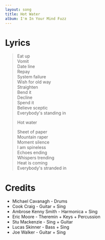 ```yaml
---
layout: song
title: Hot Water
album: I'm In Your Mind Fuzz
---
```


# Lyrics

> Eat up  
> Vomit  
> Date line  
> Repay  
> System failure  
> Wish for old way  
> Straighten  
> Bend it  
> Decline  
> Spend it  
> Believe sceptic  
> Everybody's standing in  
>  
> Hot water  
>  
> Sheet of paper  
> Mountain raper  
> Moment silence  
> I am spineless  
> Echoes ending  
> Whispers trending  
> Heat is coming  
> Everybody's stranded in  

# Credits

* Michael Cavanagh - Drums  
* Cook Craig - Guitar + Sing  
* Ambrose Kenny Smith - Harmonica + Sing  
* Eric Moore - Theremin + Keys + Percussion  
* Stu Mackenzie - Sing + Guitar  
* Lucas Skinner - Bass + Sing  
* Joe Walker - Guitar + Sing  
